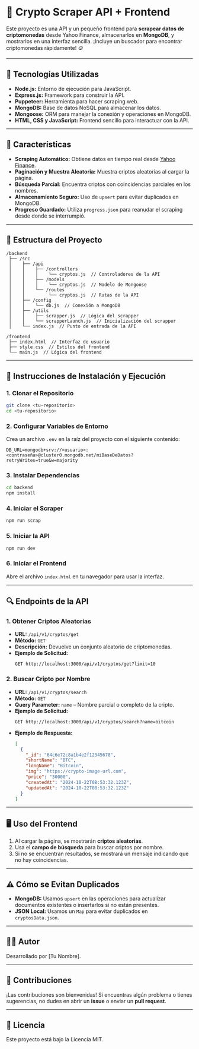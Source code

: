 
# 🚀 Crypto Scraper API + Frontend

Este proyecto es una API y un pequeño frontend para **scrapear datos de criptomonedas** desde Yahoo Finance, almacenarlos en **MongoDB**, y mostrarlos en una interfaz sencilla. ¡Incluye un buscador para encontrar criptomonedas rápidamente! 🪙

---

## 🧰 **Tecnologías Utilizadas**

- **Node.js:** Entorno de ejecución para JavaScript.
- **Express.js:** Framework para construir la API.
- **Puppeteer:** Herramienta para hacer scraping web.
- **MongoDB:** Base de datos NoSQL para almacenar los datos.
- **Mongoose:** ORM para manejar la conexión y operaciones en MongoDB.
- **HTML, CSS y JavaScript:** Frontend sencillo para interactuar con la API.

---

## 🌟 **Características**

- **Scraping Automático:** Obtiene datos en tiempo real desde [Yahoo Finance](https://finance.yahoo.com/markets/crypto/all/).
- **Paginación y Muestra Aleatoria:** Muestra criptos aleatorias al cargar la página.
- **Búsqueda Parcial:** Encuentra criptos con coincidencias parciales en los nombres.
- **Almacenamiento Seguro:** Uso de `upsert` para evitar duplicados en MongoDB.
- **Progreso Guardado:** Utiliza `progress.json` para reanudar el scraping desde donde se interrumpió.

---

## 📁 **Estructura del Proyecto**

```
/backend
 ├── /src
 │    ├── /api
 │    │    ├── /controllers
 │    │    │    └── cryptos.js  // Controladores de la API
 │    │    ├── /models
 │    │    │    └── cryptos.js  // Modelo de Mongoose
 │    │    └── /routes
 │    │         └── cryptos.js  // Rutas de la API
 │    ├── /config
 │    │    └── db.js  // Conexión a MongoDB
 │    ├── /utils
 │    │    ├── scrapper.js  // Lógica del scrapper
 │    │    └── scrapperLaunch.js  // Inicialización del scrapper
 │    └── index.js  // Punto de entrada de la API

/frontend
 ├── index.html  // Interfaz de usuario
 ├── style.css  // Estilos del frontend
 └── main.js  // Lógica del frontend
```

---

## 🔧 **Instrucciones de Instalación y Ejecución**

### **1. Clonar el Repositorio**

```bash
git clone <tu-repositorio>
cd <tu-repositorio>
```

### **2. Configurar Variables de Entorno**

Crea un archivo `.env` en la raíz del proyecto con el siguiente contenido:

```
DB_URL=mongodb+srv://<usuario>:<contraseña>@cluster0.mongodb.net/miBaseDeDatos?retryWrites=true&w=majority
```

### **3. Instalar Dependencias**

```bash
cd backend
npm install
```

### **4. Iniciar el Scraper**

```bash
npm run scrap
```

### **5. Iniciar la API**

```bash
npm run dev
```

### **6. Iniciar el Frontend**

Abre el archivo `index.html` en tu navegador para usar la interfaz.

---

## 🔍 **Endpoints de la API**

### **1. Obtener Criptos Aleatorias**
- **URL:** `/api/v1/cryptos/get`
- **Método:** `GET`
- **Descripción:** Devuelve un conjunto aleatorio de criptomonedas.
- **Ejemplo de Solicitud:**
  ```http
  GET http://localhost:3000/api/v1/cryptos/get?limit=10
  ```

### **2. Buscar Cripto por Nombre**
- **URL:** `/api/v1/cryptos/search`
- **Método:** `GET`
- **Query Parameter:** `name` – Nombre parcial o completo de la cripto.
- **Ejemplo de Solicitud:**
  ```http
  GET http://localhost:3000/api/v1/cryptos/search?name=bitcoin
  ```
- **Ejemplo de Respuesta:**
  ```json
  [
    {
      "_id": "64c6e72c8a1b4e2f12345678",
      "shortName": "BTC",
      "longName": "Bitcoin",
      "img": "https://crypto-image-url.com",
      "price": "30000",
      "createdAt": "2024-10-22T08:53:32.123Z",
      "updatedAt": "2024-10-22T08:53:32.123Z"
    }
  ]
  ```

---

## 🖥️ **Uso del Frontend**

1. Al cargar la página, se mostrarán **criptos aleatorias**.
2. Usa el **campo de búsqueda** para buscar criptos por nombre.
3. Si no se encuentran resultados, se mostrará un mensaje indicando que no hay coincidencias.

---

## ⚠️ **Cómo se Evitan Duplicados**

- **MongoDB:** Usamos `upsert` en las operaciones para actualizar documentos existentes o insertarlos si no están presentes.
- **JSON Local:** Usamos un `Map` para evitar duplicados en `cryptosData.json`.

---

## 👨‍💻 **Autor**

Desarrollado por [Tu Nombre].

---

## 🎉 **Contribuciones**

¡Las contribuciones son bienvenidas! Si encuentras algún problema o tienes sugerencias, no dudes en abrir un **issue** o enviar un **pull request**.

---

## 📄 **Licencia**

Este proyecto está bajo la Licencia MIT. 
